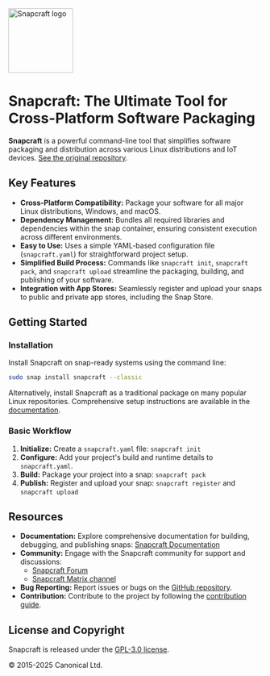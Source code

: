 <img src="https://dashboard.snapcraft.io/site_media/appmedia/2018/04/Snapcraft-logo-bird.png" alt="Snapcraft logo" style="height: 128px; display: block">

# Snapcraft: The Ultimate Tool for Cross-Platform Software Packaging

**Snapcraft** is a powerful command-line tool that simplifies software packaging and distribution across various Linux distributions and IoT devices. [See the original repository](https://github.com/canonical/snapcraft).

## Key Features

*   **Cross-Platform Compatibility:** Package your software for all major Linux distributions, Windows, and macOS.
*   **Dependency Management:**  Bundles all required libraries and dependencies within the snap container, ensuring consistent execution across different environments.
*   **Easy to Use:** Uses a simple YAML-based configuration file (`snapcraft.yaml`) for straightforward project setup.
*   **Simplified Build Process:** Commands like `snapcraft init`, `snapcraft pack`, and `snapcraft upload` streamline the packaging, building, and publishing of your software.
*   **Integration with App Stores:** Seamlessly register and upload your snaps to public and private app stores, including the Snap Store.

## Getting Started

### Installation

Install Snapcraft on snap-ready systems using the command line:

```bash
sudo snap install snapcraft --classic
```

Alternatively, install Snapcraft as a traditional package on many popular Linux repositories. Comprehensive setup instructions are available in the [documentation](https://documentation.ubuntu.com/snapcraft/stable/how-to/setup/set-up-snapcraft).

### Basic Workflow

1.  **Initialize:** Create a `snapcraft.yaml` file: `snapcraft init`
2.  **Configure:** Add your project's build and runtime details to `snapcraft.yaml`.
3.  **Build:** Package your project into a snap: `snapcraft pack`
4.  **Publish:**  Register and upload your snap: `snapcraft register` and `snapcraft upload`

## Resources

*   **Documentation:**  Explore comprehensive documentation for building, debugging, and publishing snaps: [Snapcraft Documentation](https://documentation.ubuntu.com/snapcraft/stable)
*   **Community:** Engage with the Snapcraft community for support and discussions:
    *   [Snapcraft Forum](https://forum.snapcraft.io)
    *   [Snapcraft Matrix channel](https://matrix.to/#/#snapcraft:ubuntu.com)
*   **Bug Reporting:** Report issues or bugs on the [GitHub repository](https://github.com/canonical/snapcraft/issues).
*   **Contribution:** Contribute to the project by following the [contribution guide](CONTRIBUTING.md).

## License and Copyright

Snapcraft is released under the [GPL-3.0 license](LICENSE).

© 2015-2025 Canonical Ltd.